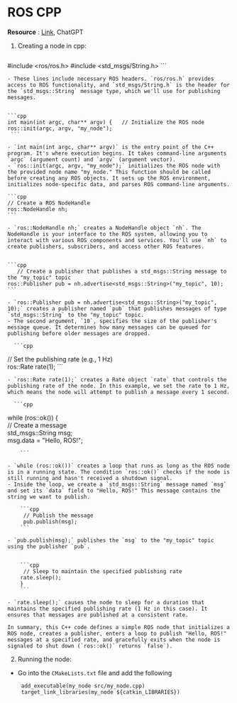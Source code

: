 # ROS CPP 

**Resource** : [Link](https://www.youtube.com/watch?v=LkYrIQdQ6cI), ChatGPT

1. Creating a node in cpp:
	
	```cpp
 #include <ros/ros.h> #include <std_msgs/String.h>
	```
	
	- These lines include necessary ROS headers. `ros/ros.h` provides access to ROS functionality, and `std_msgs/String.h` is the header for the `std_msgs::String` message type, which we'll use for publishing messages.
	
	
	```cpp
	int main(int argc, char** argv) {   // Initialize the ROS node   ros::init(argc, argv, "my_node");
	 ```
	
	- `int main(int argc, char** argv)` is the entry point of the C++ program. It's where execution begins. It takes command-line arguments `argc` (argument count) and `argv` (argument vector).
	- `ros::init(argc, argv, "my_node");` initializes the ROS node with the provided node name "my_node." This function should be called before creating any ROS objects. It sets up the ROS environment, initializes node-specific data, and parses ROS command-line arguments.
	
	```cpp
	// Create a ROS NodeHandle   
	ros::NodeHandle nh;
	```

	- `ros::NodeHandle nh;` creates a NodeHandle object `nh`. The NodeHandle is your interface to the ROS system, allowing you to interact with various ROS components and services. You'll use `nh` to create publishers, subscribers, and access other ROS features.
	
	
	```cpp
	   // Create a publisher that publishes a std_msgs::String message to the "my_topic" topic   
	ros::Publisher pub = nh.advertise<std_msgs::String>("my_topic", 10);
	```
	
	- `ros::Publisher pub = nh.advertise<std_msgs::String>("my_topic", 10);` creates a publisher named `pub` that publishes messages of type `std_msgs::String` to the "my_topic" topic.
	- The second argument, `10`, specifies the size of the publisher's message queue. It determines how many messages can be queued for publishing before older messages are dropped.
	
	  ```cpp
   // Set the publishing rate (e.g., 1 Hz)   
	ros::Rate rate(1);
		```
	
	- `ros::Rate rate(1);` creates a Rate object `rate` that controls the publishing rate of the node. In this example, we set the rate to 1 Hz, which means the node will attempt to publish a message every 1 second.
	
	  ```cpp
   while (ros::ok())   {     
		// Create a message     
		std_msgs::String msg;     
		msg.data = "Hello, ROS!";

		```
	
	- `while (ros::ok())` creates a loop that runs as long as the ROS node is in a running state. The condition `ros::ok()` checks if the node is still running and hasn't received a shutdown signal.
	- Inside the loop, we create a `std_msgs::String` message named `msg` and set its `data` field to "Hello, ROS!" This message contains the string we want to publish.
	
	    ```cpp
		 // Publish the message     
		 pub.publish(msg);
		```
	
	- `pub.publish(msg);` publishes the `msg` to the "my_topic" topic using the publisher `pub`.
	
	
		```cpp
		 // Sleep to maintain the specified publishing rate     
		rate.sleep();   
		}
		```
	
	- `rate.sleep();` causes the node to sleep for a duration that maintains the specified publishing rate (1 Hz in this case). It ensures that messages are published at a consistent rate.

	In summary, this C++ code defines a simple ROS node that initializes a ROS node, creates a publisher, enters a loop to publish "Hello, ROS!" messages at a specified rate, and gracefully exits when the node is signaled to shut down (`ros::ok()` returns `false`). 

 2. Running the node:
* Go into the `CMakeLists.txt` file and add the following 
	```
	 add_executable(my_node src/my_node.cpp)
	 target_link_libraries(my_node ${catkin_LIBRARIES})
	```